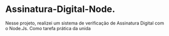 # Assinatura-Digital-Node.
Nesse projeto, realizei um sistema de verificação de Assinatura Digital com o Node.Js. Como tarefa prática da unida
